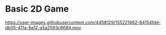 # Basic 2D Game

https://user-images.githubusercontent.com/4458129/155221662-84154fdd-db05-411a-8a12-a5a2593c6684.mov

